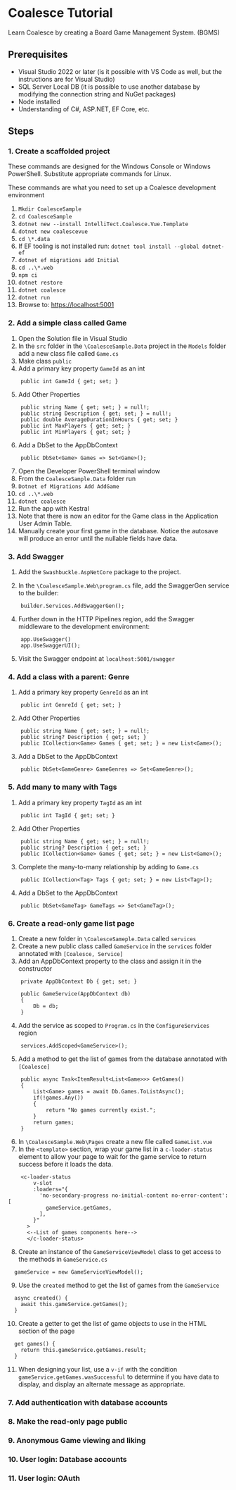 # Coalesce Tutorial

Learn Coalesce by creating a Board Game Management System. (BGMS)

## Prerequisites
* Visual Studio 2022 or later (is it possible with VS Code as well, but the instructions are for Visual Studio)
* SQL Server Local DB (it is possible to use another database by modifying the connection string and NuGet packages)
* Node installed
* Understanding of C#, ASP.NET, EF Core, etc.

## Steps

### 1. Create a scaffolded project

These commands are designed for the Windows Console or Windows PowerShell. Substitute appropriate commands for Linux.

These commands are what you need to set up a Coalesce development environment

  1. `Mkdir CoalesceSample`
  2. `cd CoalesceSample`
  3. `dotnet new --install IntelliTect.Coalesce.Vue.Template`
  4. `dotnet new coalescevue`
  5. `cd \*.data`
  6. If EF tooling is not installed run: `dotnet tool install --global dotnet-ef`
  7. `dotnet ef migrations add Initial`
  8. `cd ..\*.web`
  9. `npm ci`
  10. `dotnet restore`
  11. `dotnet coalesce`
  12. `dotnet run`
  13. Browse to: [https://localhost:5001](https://localhost:5001/)

### 2. Add a simple class called Game
  1. Open the Solution file in Visual Studio
  2. In the `src` folder in the `\CoalesceSample.Data` project in the `Models` folder add a new class file called `Game.cs`
  3. Make class `public`
  4. Add a primary key property `GameId` as an int
  
```
    public int GameId { get; set; }
```
  
  5. Add Other Properties
  
```
    public string Name { get; set; } = null!;
    public string Description { get; set; } = null!;
    public double AverageDurationInHours { get; set; }
    public int MaxPlayers { get; set; }
    public int MinPlayers { get; set; }
```

  6. Add a DbSet to the AppDbContext
  
```
    public DbSet<Game> Games => Set<Game>();
```

  7. Open the Developer PowerShell terminal window
  8. From the `CoalesceSample.Data` folder run
  9. `Dotnet ef Migrations Add AddGame`
  10. `cd ..\*.web`
  11. `dotnet coalesce`
  12. Run the app with Kestral
  13. Note that there is now an editor for the Game class in the Application User Admin Table.
  14. Manually create your first game in the database. Notice the autosave will produce an error until the nullable fields have data.

### 3. Add Swagger
  1. Add the `Swashbuckle.AspNetCore` package to the project.

  3. In the `\CoalesceSample.Web\program.cs` file, add the SwaggerGen service to the builder:
```
    builder.Services.AddSwaggerGen();
```
  4. Further down in the HTTP Pipelines region, add the Swagger middleware to the development environment:
```
    app.UseSwagger()
    app.UseSwaggerUI();    
```
  5. Visit the Swagger endpoint at `localhost:5001/swagger`

### 4. Add a class with a parent: Genre
  1. Add a primary key property `GenreId` as an int
```
    public int GenreId { get; set; }
```
  2. Add Other Properties
```
    public string Name { get; set; } = null!;
    public string? Description { get; set; }
    public ICollection<Game> Games { get; set; } = new List<Game>();
```
  3. Add a DbSet to the AppDbContext
```
    public DbSet<GameGenre> GameGenres => Set<GameGenre>();
```
### 5. Add many to many with Tags
  1. Add a primary key property `TagId` as an int
```
    public int TagId { get; set; }
```
  2. Add Other Properties
```
    public string Name { get; set; } = null!;
    public string? Description { get; set; }
    public ICollection<Game> Games { get; set; } = new List<Game>();
```
  3. Complete the many-to-many relationship by adding to `Game.cs`
```
    public ICollection<Tag> Tags { get; set; } = new List<Tag>();
```
  4. Add a DbSet to the AppDbContext
```
    public DbSet<GameTag> GameTags => Set<GameTag>();
```

### 6. Create a read-only game list page
  1. Create a new folder in `\CoalesceSameple.Data` called `services`
  2. Create a new public class called `GameService` in the `services` folder annotated with `[Coalesce, Service]`
  3. Add an AppDbContext property to the class and assign it in the constructor
```
    private AppDbContext Db { get; set; }

    public GameService(AppDbContext db)
    {
        Db = db;
    }
```
  4. Add the service as scoped to `Program.cs` in the `ConfigureServices` region
```
    services.AddScoped<GameService>();
```
  5. Add a method to get the list of games from the database annotated with `[Coalesce]`
```
    public async Task<ItemResult<List<Game>>> GetGames()
    {
        List<Game> games = await Db.Games.ToListAsync();
        if(!games.Any())
        {
            return "No games currently exist.";
        }
        return games;
    }
```
  6. In `\CoalesceSample.Web\Pages` create a new file called `GameList.vue`
  7. In the `<template>` section, wrap your game list in a `c-loader-status` element to allow your page to wait for the game service to return success before it loads the data.
```
    <c-loader-status
        v-slot
        :loaders="{
          'no-secondary-progress no-initial-content no-error-content': [
            gameService.getGames,
          ],
        }"
      >
      <--List of games components here-->
      </c-loader-status>
```
  8. Create an instance of the `GameServiceViewModel` class to get access to the methods in `GameService.cs`
```
  gameService = new GameServiceViewModel();
```
  9. Use the `created` method to get the list of games from the `GameService`
```
  async created() {
    await this.gameService.getGames();
  }
```
  10. Create a getter to get the list of game objects to use in the HTML section of the page
```
  get games() {
    return this.gameService.getGames.result;
  }
```
  11. When designing your list, use a `v-if` with the condition `gameService.getGames.wasSuccessful` to determine if you have data to display, and display an alternate message as appropriate.

### 7. Add authentication with database accounts

### 8. Make the read-only page public

### 9. Anonymous Game viewing and liking

### 10. User login: Database accounts

### 11. User login: OAuth
